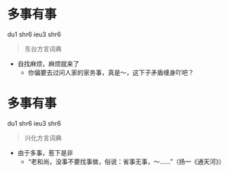 # 多事有事
du1 shr6 ieu3 shr6
> 东台方言词典
- 自找麻烦，麻烦就来了
  - 你偏要去过问人家的家务事，真是～，这下子矛盾缠身吖吧？

# 多事有事
du1 shr6 ieu3 shr6
> 兴化方言词典
- 由于多事，惹下是非
  - “老和尚，没事不要找事做，俗说：省事无事，～……”（扬一《通天河》）
